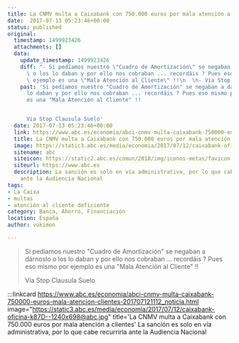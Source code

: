 ```yaml
---
title: La CNMV multa a Caixabank con 750.000 euros por mala atención a clientes
date:  2017-07-13 05:23:46+00:00
status: published
original:
  timestamp: 1499923426
  attachments: []
  data:
    update_timestamp: 1499923426
    diff: "- Si pedíamos nuestro \"Cuadro de Amortización\" se negaban a dárnoslo\
      \ o los lo daban y por ello nos cobraban ... recordáis ? Pues eso mismo por\
      \ ejemplo es una \"Mala Atención al Cliente\" !!\n  \n- Via Stop Clausula Suelo"
    past: 'Si pedíamos nuestro "Cuadro de Amortización" se negaban a dárnoslo o los
      lo daban y por ello nos cobraban ... recordáis ? Pues eso mismo por ejemplo
      es una "Mala Atención al Cliente" !!


      Via Stop Clausula Suelo'
  date: 2017-07-13 05:23:46+00:00
  link: https://www.abc.es/economia/abci-cnmv-multa-caixabank-750000-euros-mala-atencion-clientes-201707121112_noticia.html
  title: La CNMV multa a Caixabank con 750.000 euros por mala atención a clientes
  image: https://static3.abc.es/media/economia/2017/07/12/caixabank-oficina-k87D--1240x698@abc.jpg
  sitename: abc
  siteicon: https://static2.abc.es/comun/2018/img/iconos-metas/favicon-2016.ico
  siteurl: https://www.abc.es
  description: La sanción es solo en vía administrativa, por lo que cabe recurrirla
    ante la Audiencia Nacional
tags:
- La Caixa
- multas
- atención al cliente deficiente
category: Banca, Ahorro, Financiación
location: España
author: vokimon

---
```


> Si pedíamos nuestro "Cuadro de Amortización" se negaban a dárnoslo o los lo daban y por ello nos cobraban ... recordáis ? Pues eso mismo por ejemplo es una "Mala Atención al Cliente" !!
> 
> Via Stop Clausula Suelo

:::linkcard https://www.abc.es/economia/abci-cnmv-multa-caixabank-750000-euros-mala-atencion-clientes-201707121112_noticia.html image="https://static3.abc.es/media/economia/2017/07/12/caixabank-oficina-k87D--1240x698@abc.jpg" title='La CNMV multa a Caixabank con 750.000 euros por mala atención a clientes'
    La sanción es solo en vía administrativa, por lo que cabe recurrirla ante la Audiencia Nacional

